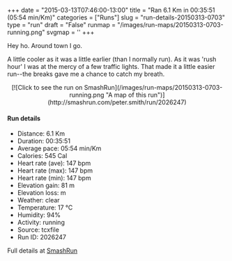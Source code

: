 +++
date = "2015-03-13T07:46:00-13:00"
title = "Ran 6.1 Km in 00:35:51 (05:54 min/Km)"
categories = ["Runs"]
slug = "run-details-20150313-0703"
type = "run"
draft = "False"
runmap = "/images/run-maps/20150313-0703-running.png"
svgmap = '<polyline points="83 32, 61 37, 59 40, 57 43, 55 43, 34 60, 26 62, 7 68, 2 65, 1 64, 0 62, 45 33, 59 39, 62 36, 66 37, 80 31, 97 34, 100 36, 94 47, 92 55, 83 54, 84 51">'
+++

Hey ho. Around town I go. 

A little cooler as it was a little earlier (than I normally run). As it was 'rush hour' I was at the mercy of a few traffic lights. That made it a little easier run--the breaks gave me a chance to catch my breath. 





<!--more-->

<center>
[![Click to see the run on SmashRun](/images/run-maps/20150313-0703-running.png "A map of this run")](http://smashrun.com/peter.smith/run/2026247)
</center>

#### Run details

* Distance: 6.1 Km
* Duration: 00:35:51
* Average pace: 05:54 min/Km
* Calories: 545 Cal
* Heart rate (ave): 147 bpm
* Heart rate (max): 147 bpm
* Heart rate (min): 147 bpm
* Elevation gain: 81 m
* Elevation loss:  m
* Weather: clear
* Temperature: 17 &deg;C
* Humidity: 94%
* Activity: running
* Source: tcxfile
* Run ID: 2026247

Full details at [SmashRun](http://smashrun.com/peter.smith/run/2026247)